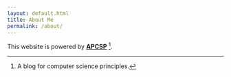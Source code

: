 ```yaml
---
layout: default.html
title: About Me
permalink: /about/
---
```


This website is powered by **[APCSP]([https://github.com/fastai/fastpages](https://srihitakott1213.github.io/APCSP-Blog-Assignment/))** [^1].



[^1]: A blog for computer science principles.
